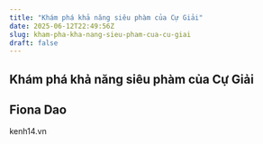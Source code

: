 ```yaml
---
title: "Khám phá khả năng siêu phàm của Cự Giải"
date: 2025-06-12T22:49:56Z
slug: kham-pha-kha-nang-sieu-pham-cua-cu-giai
draft: false
---
```


## Khám phá khả năng siêu phàm của Cự Giải

## Fiona Dao

kenh14.vn​